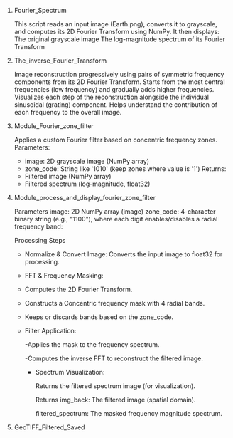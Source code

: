 1. Fourier_Spectrum

   This script reads an input image (Earth.png), converts it to grayscale, and computes its 2D Fourier Transform using NumPy. It then displays:
   The original grayscale image 
   The log-magnitude spectrum of its Fourier Transform
3. The_inverse_Fourier_Transform

   Image reconstruction progressively using pairs of symmetric frequency components from its 2D Fourier Transform.
   Starts from the most central frequencies (low frequency) and gradually adds higher frequencies.
   Visualizes each step of the reconstruction alongside the individual sinusoidal (grating) component.
   Helps understand the contribution of each frequency to the overall image.
5. Module_Fourier_zone_filter

   Applies a custom Fourier filter based on concentric frequency zones.
    Parameters:
    - image: 2D grayscale image (NumPy array)
    - zone_code: String like '1010' (keep zones where value is '1')
    Returns:
    - Filtered image (NumPy array)
    - Filtered spectrum (log-magnitude, float32)
7. Module_process_and_display_fourier_zone_filter

   Parameters
         image: 2D NumPy array (image) 
         zone_code: 4-character binary string (e.g., "1100"), where each digit enables/disables a radial frequency band:

      Processing Steps
      - Normalize & Convert Image: Converts the input image to float32 for processing.

      - FFT & Frequency Masking:

      - Computes the 2D Fourier Transform.

      - Constructs a Concentric frequency mask with 4 radial bands.

      - Keeps or discards bands based on the zone_code.

   - Filter Application:

      -Applies the mask to the frequency spectrum.

      -Computes the inverse FFT to reconstruct the filtered image.

      - Spectrum Visualization:

        Returns the filtered spectrum image (for visualization).

        Returns
        img_back: The filtered image (spatial domain).

        filtered_spectrum: The masked frequency magnitude spectrum.
   
9. GeoTIFF_Filtered_Saved
